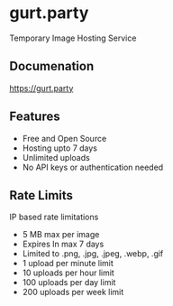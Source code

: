# gurt.party
Temporary Image Hosting Service

## Documenation
https://gurt.party

## Features
- Free and Open Source
- Hosting upto 7 days
- Unlimited uploads
- No API keys or authentication needed

## Rate Limits
IP based rate limitations

- 5 MB max per image
- Expires In max 7 days
- Limited to .png, .jpg, .jpeg, .webp, .gif
- 1 upload per minute limit
- 10 uploads per hour limit
- 100 uploads per day limit
- 200 uploads per week limit

